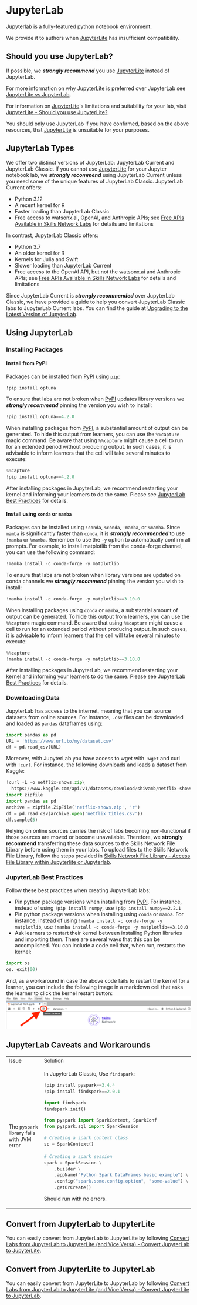# JupyterLab

Jupyterlab is a fully-featured python notebook environment.

We provide it to authors when [JupyterLite](./jupyterlite) has insufficient compatibility.

## Should you use JupyterLab?

If possible, we ***strongly recommend*** you use [JupyterLite](./jupyterlite) instead of JupyterLab.

For more information on why [JupyterLite](./jupyterlite) is preferred over JupyterLab see [JupyterLite vs JupyterLab](../jupyterlite-vs-jupyterlab).

For information on [JupyterLite](./jupyterlite)'s limitations and suitability for your lab, visit [JupyterLite - Should you use JupyterLite?](./jupyterlite#should-you-use-jupyterlite).

You should only use JupyterLab if you have confirmed, based on the above resources, that [JupyterLite](./jupyterlite) is unsuitable for your purposes.

## JupyterLab Types

We offer two distinct versions of JupyterLab: JupyterLab Current and JupyterLab Classic. If you cannot use [JupyterLite](./jupyterlite) for your Jupyter notebook lab, we ***strongly recommend*** using JupyterLab Current unless you need some of the unique features of JupyterLab Classic. JupyterLab Current offers:

- Python 3.12
- A recent kernel for R
- Faster loading than JupyterLab Classic
- Free access to watsonx.ai, OpenAI, and Anthropic APIs; see [Free APIs Available in Skills Network Labs](../free-apis.md) for details and limitations

In contrast, JupyterLab Classic offers:
- Python 3.7
- An older kernel for R
- Kernels for Julia and Swift
- Slower loading than JupyterLab Current
- Free access to the OpenAI API, but not the watsonx.ai and Anthropic APIs; see [Free APIs Available in Skills Network Labs](../free-apis.md) for details and limitations

Since JupyterLab Current is ***strongly recommended*** over JupyterLab Classic, we have provided a guide to help you convert JupyterLab Classic labs to JupyterLab Current labs. You can find the guide at [Upgrading to the Latest Version of JupyterLab](../upgrade-jupyterlab.md).

## Using JupyterLab

### Installing Packages

#### Install from PyPI

Packages can be installed from [PyPI](https://pypi.org/) using `pip`:

```
!pip install optuna
```

To ensure that labs are not broken when [PyPI](https://pypi.org/) updates library versions we ***strongly recommend*** pinning the version you wish to install:

```python
!pip install optuna==4.2.0
```

When installing packages from [PyPI](https://pypi.org/), a substantial amount of output can be generated. To hide this output from learners, you can use the `%%capture` magic command. Be aware that using `%%capture` might cause a cell to run for an extended period without producing output. In such cases, it is advisable to inform learners that the cell will take several minutes to execute:

```python
%%capture
!pip install optuna==4.2.0
```

After installing packages in JupyterLab, we recommend restarting your kernel and informing your learners to do the same. Please see [JupyterLab Best Practices](#jupyterlab-best-practices) for details.

#### Install using `conda` or `mamba`

Packages can be installed using `!conda`, `%conda`, `!mamba`, or `%mamba`. Since `mamba` is significantly faster than `conda`, it is ***strongly recommended*** to use `!mamba` or `%mamba`. Remember to use the `-y` option to automatically confirm all prompts. For example, to install matplotlib from the conda-forge channel, you can use the following command:

```python
!mamba install -c conda-forge -y matplotlib
```

To ensure that labs are not broken when library versions are updated on conda channels we ***strongly recommend*** pinning the version you wish to install:

```python
!mamba install -c conda-forge -y matplotlib==3.10.0
```

When installing packages using `conda` or `mamba`, a substantial amount of output can be generated. To hide this output from learners, you can use the `%%capture` magic command. Be aware that using `%%capture` might cause a cell to run for an extended period without producing output. In such cases, it is advisable to inform learners that the cell will take several minutes to execute:

```python
%%capture
!mamba install -c conda-forge -y matplotlib==3.10.0
```

After installing packages in JupyterLab, we recommend restarting your kernel and informing your learners to do the same. Please see [JupyterLab Best Practices](#jupyterlab-best-practices) for details.

### Downloading Data

JupyterLab has access to the internet, meaning that you can source datasets from online sources. For instance, `.csv` files can be downloaded and loaded as `pandas` dataframes using:

```python
import pandas as pd
URL = 'https://www.url.to/my/dataset.csv'
df = pd.read_csv(URL)
```

Moreover, with JupyterLab you have access to wget with `!wget` and curl with `!curl`. For instance, the following downloads and loads a dataset from Kaggle:

```python
!curl -L -o netflix-shows.zip\
  https://www.kaggle.com/api/v1/datasets/download/shivamb/netflix-shows
import zipfile
import pandas as pd
archive = zipfile.ZipFile('netflix-shows.zip', 'r')
df = pd.read_csv(archive.open('netflix_titles.csv'))
df.sample(5)
```

Relying on online sources carries the risk of labs becoming non-functional if those sources are moved or become unavailable. Therefore, we **strongly recommend** transferring these data sources to the Skills Network File Library before using them in your labs. To upload files to the Skills Network File Library, follow the steps provided in [Skills Network File Library -  Access File Library within Jupyterlite or Jupyterlab](../jupyterlab-filelibrary.md#access-file-library-within-jupyterlite-or-jupyterlab).

### JupyterLab Best Practices

Follow these best practices when creating JupyterLab labs:

- Pin python package versions when installing from [PyPI](https://pypi.org/). For instance, instead of using `!pip install numpy`, use `!pip install numpy==2.2.1`
- Pin python package versions when installing using `conda` or `mamba`. For instance, instead of using `!mamba install -c conda-forge -y matplotlib`, use `!mamba install -c conda-forge -y matplotlib==3.10.0`
- Ask learners to restart their kernel between installing Python libraries and importing them. There are several ways that this can be accomplished. You can include a code cell that, when run, restarts the kernel:
```python
import os
os._exit(00)
```
And, as a workaround in case the above code fails to restart the kernel for a learner, you can include the following image in a markdown cell that asks the learner to click the kernel restart button:
![An image that shows the location of the jupyterlab restart kernel button](/img/labs/restart-jupyterlab-kernel.png)

## JupyterLab Caveats and Workarounds

<!-- | Issue | Solution |
|---|---|
| `pyspark` fails with JVM error | Find apache spark installation using `findspark`: \
```
pip install pyspark
from pyspark import SparkContext, SparkConf
from pyspark.sql import SparkSession
sc = SparkContext()
``` |
| Responsive UI | Less Responsive UI | -->


<table>
<tr>
<td> Issue </td> <td> Solution </td>
</tr>
<tr>
<td> The <code>pyspark</code> library fails with JVM error </td>
<td>

In JupyterLab Classic, Use <code>findspark</code>:

```python
!pip install pyspark==3.4.4
!pip install findspark==2.0.1
```

```python
import findspark
findspark.init()
```

```python
from pyspark import SparkContext, SparkConf
from pyspark.sql import SparkSession
```

```python
# Creating a spark context class
sc = SparkContext()

# Creating a spark session
spark = SparkSession \
    .builder \
    .appName("Python Spark DataFrames basic example") \
    .config("spark.some.config.option", "some-value") \
    .getOrCreate()
```

Should run with no errors.

</td>
</tr>
</table>

## Convert from JupyterLab to JupyterLite

You can easily convert from JupyterLab to JupyterLite by following [Convert Labs from JupyterLab to JupyterLite (and Vice Versa) - Convert JupyterLab to JupyterLite](../convert-between-jupyterlab-and-jupyterlite#convert-jupyterlab-to-jupyterlite).

## Convert from JupyterLite to JupyterLab

You can easily convert from JupyterLite to JupyterLab by following [Convert Labs from JupyterLab to JupyterLite (and Vice Versa) - Convert JupyterLite to JupyterLab](../convert-between-jupyterlab-and-jupyterlite#convert-jupyterlite-to-jupyterlab).
